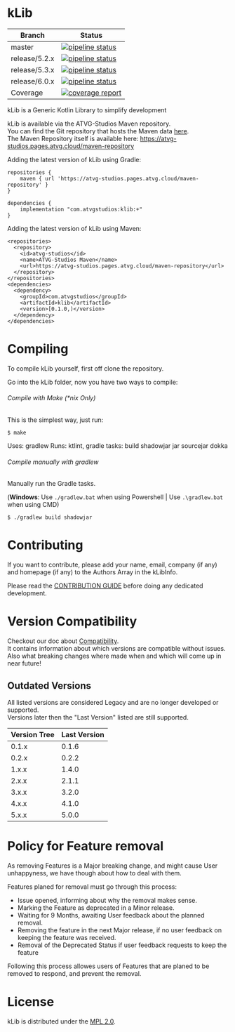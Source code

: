 # kLib

| Branch | Status |
|--------|--------|
| master | [![pipeline status](https://gitlab.atvg-studios.atvg.cloud/atvg-studios/kLib/badges/master/pipeline.svg)](https://gitlab.atvg-studios.at/atvg-studios/kLib/commits/master) |
| release/5.2.x | [![pipeline status](https://gitlab.atvg-studios.atvg.cloud/atvg-studios/kLib/badges/release/5.2.x/pipeline.svg)](https://gitlab.atvg-studios.at/atvg-studios/kLib/commits/release/5.2.x) |
| release/5.3.x | [![pipeline status](https://gitlab.atvg-studios.atvg.cloud/atvg-studios/kLib/badges/release/5.2.x/pipeline.svg)](https://gitlab.atvg-studios.at/atvg-studios/kLib/commits/release/5.2.x) |
| release/6.0.x | [![pipeline status](https://gitlab.atvg-studios.atvg.cloud/atvg-studios/kLib/badges/release/5.2.x/pipeline.svg)](https://gitlab.atvg-studios.at/atvg-studios/kLib/commits/release/6.0.x) |
| Coverage | [![coverage report](https://gitlab.atvg-studios.atvg.cloud/atvg-studios/kLib/badges/master/coverage.svg)](https://gitlab.atvg-studios.atvg.cloud/atvg-studios/kLib/-/commits/master) |

kLib is a Generic Kotlin Library to simplify development

kLib is available via the ATVG-Studios Maven repository.  
You can find the Git repository that hosts the Maven data [here](https://gitlab.atvg-studios.atvg.cloud/atvg-studios/maven-repository).  
The Maven Repository itself is available here: https://atvg-studios.pages.atvg.cloud/maven-repository

Adding the latest version of kLib using Gradle:

```
repositories {
    maven { url 'https://atvg-studios.pages.atvg.cloud/maven-repository' }
}

dependencies {
    implementation "com.atvgstudios:klib:+"
}
```

Adding the latest version of kLib using Maven:

```
<repositories>
  <repository>
    <id>atvg-studios</id>
    <name>ATVG-Studios Maven</name>
    <url>https://atvg-studios.pages.atvg.cloud/maven-repository</url>
  </repository>
</repositories>
<dependencies>
  <dependency>
    <groupId>com.atvgstudios</groupId>
    <artifactId>klib</artifactId>
    <version>[0.1.0,)</version>
  </dependency>
</dependencies>
```

# Compiling

To compile kLib yourself, first off clone the repository.

Go into the kLib folder, now you have two ways to compile:

###### Compile with Make (*nix Only)

This is the simplest way, just run:

```
$ make
```

Uses: gradlew
Runs: ktlint, gradle tasks: build shadowjar jar sourcejar dokka

###### Compile manually with gradlew

Manually run the Gradle tasks.

(**Windows**: Use `./gradlew.bat` when using Powershell | Use `.\gradlew.bat` when using CMD)

```
$ ./gradlew build shadowjar
```

# Contributing

If you want to contribute, please add your name, email, company (if any) and homepage (if any) to the Authors Array in the kLibInfo.

Please read the [CONTRIBUTION GUIDE](CONTRIBUTING.md) before doing any dedicated development.

# Version Compatibility

Checkout our doc about [Compatibility](Compatibility.md).  
It contains information about which versions are compatible without issues.  
Also what breaking changes where made when and which will come up in near future!

## Outdated Versions

All listed versions are considered Legacy and are no longer developed or supported.  
Versions later then the "Last Version" listed are still supported.

| Version Tree | Last Version |
|--------------|--------------|
|    0.1.x     |    0.1.6     |
|    0.2.x     |    0.2.2     |
|    1.x.x     |    1.4.0     |
|    2.x.x     |    2.1.1     |
|    3.x.x     |    3.2.0     |
|    4.x.x     |    4.1.0     |
|    5.x.x     |    5.0.0     |

# Policy for Feature removal

As removing Features is a Major breaking change, and might cause User unhappyness, we have though about how to deal with them.

Features planed for removal must go through this process:

* Issue opened, informing about why the removal makes sense.
* Marking the Feature as deprecated in a Minor release.
* Waiting for 9 Months, awaiting User feedback about the planned removal.
* Removing the feature in the next Major release, if no user feedback on keeping the feature was received.
* Removal of the Deprecated Status if user feedback requests to keep the feature

Following this process allowes users of Features that are planed to be removed to respond, and prevent the removal.

# License

kLib is distributed under the [MPL 2.0](/LICENSE).
